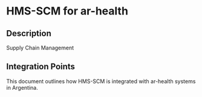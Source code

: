 # HMS-SCM for ar-health

## Description

Supply Chain Management

## Integration Points

This document outlines how HMS-SCM is integrated with ar-health systems in Argentina.
